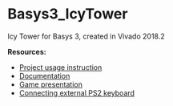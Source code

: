 # Basys3_IcyTower
Icy Tower for Basys 3, created in Vivado 2018.2

**Resources:**   
* [Project usage instruction](doc/instrukcja_microblaze_2019.pdf)
* [Documentation](doc/raport_microblaze_2019.pdf)   
* [Game presentation](https://drive.google.com/file/d/1KpujNKrW4M4beiFdib6HPmreasmwTN8L)
* [Connecting external PS2 keyboard](doc/Connecting_external_PS2_keyboard.pdf)
